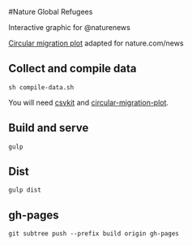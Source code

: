 #Nature Global Refugees

Interactive graphic for @naturenews

[Circular migration plot](http://www.global-refugees.info/) adapted for nature.com/news

## Collect and compile data

	sh compile-data.sh

You will need [csvkit](https://csvkit.readthedocs.io/en/749/) and [circular-migration-plot](https://github.com/null2/circular-migration-plot).

## Build and serve

	gulp

## Dist

	gulp dist

## gh-pages

	git subtree push --prefix build origin gh-pages